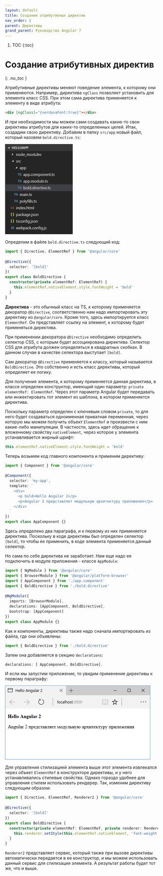 ```yaml
---
layout: default
title: Создание атрибутивных директив
nav_order: 2
parent: Директивы
grand_parent: Руководство Angular 7
---
```


<!-- prettier-ignore-start -->
1. TOC
{:toc}

# Создание атрибутивных директив
{: .no_toc }
<!-- prettier-ignore-end -->

Атрибутивные директивы меняют поведение элемента, к которому они применяются. Например, директива `ngClass` позволяет установить для элемента класс CSS. При этом сама директива применяется к элементу в виде атрибута:

```html
<div [ngClass]="{verdanaFont:true}"></div>
```

И при необходимости мы можем сами создавать какие-то свои директивы атрибутов для каких-то определенных целей. Итак, создадим свою директиву. Добавим в папку `src/app` новый файл, который назовем `bold.directive.ts`:

![Структура приложения](attr-directive-1.png)

Определим в файле `bold.directive.ts` следующий код:

```typescript
import { Directive, ElementRef } from '@angular/core'

@Directive({
  selector: '[bold]'
})
export class BoldDirective {
  constructor(private elementRef: ElementRef) {
    this.elementRef.nativeElement.style.fontWeight = 'bold'
  }
}
```

**Директива** - это обычный класс на TS, к которому применяется декоратор `@Directive`, соответственно нам надо импортировать эту директиву из `@angular/core`. Кроме того, здесь импортируется класс `ElementRef`. Он представляет ссылку на элемент, к которому будет применяться директива.

При применении декоратора `@Directive` необходимо определить селектор CSS, с которым будет ассоциирована директива. Селектор CSS для атрибута должен определяться в квадратных скобках. В данном случае в качестве селектора выступает `[bold]`.

Сам декоратор `@Directive` применяется к классу, который называется `BoldDirective`. Это собственно и есть класс директивы, который определяет ее логику.

Для получения элемента, к которому применяется данная директива, в классе определен конструктор, имеющий один параметр: `private elementRef: ElementRef`. Через этот параметр Angular будет передавать или инжектировать тот элемент из шаблона, в котором применяется директива.

Поскольку параметр определен с ключевым словом `private`, то для него будет создаваться одноименная приватная переменная, через которую мы можем получить объект `ElementRef` и произвести с ним какие-либо манипуляции. В частности, здесь идет обращение к вложенному свойству `nativeElement`, через которое у элемента устанавливается жирный шрифт:

```typescript
this.elementRef.nativeElement.style.fontWeight = 'bold'
```

Теперь возьмем код главного компонента и применим директиву:

```typescript
import { Component } from '@angular/core'

@Component({
  selector: 'my-app',
  template: `
    <div>
      <p bold>Hello Angular 2</p>
      <p>Angular 2 представляет модульную архитектуру приложения</p>
    </div>
  `
})
export class AppComponent {}
```

Здесь определено два параграфа, и к первому из них применяется директива. Поскольку в коде директивы был определен селектор `[bold]`, то чтобы ее применить, в коде элемента применяется данный селектор.

Но сама по себе директива не заработает. Нам еще надо ее подключить в модуле приложения - классе `AppModule`:

```typescript
import { NgModule } from '@angular/core'
import { BrowserModule } from '@angular/platform-browser'
import { AppComponent } from './app.component'
import { BoldDirective } from './bold.directive'

@NgModule({
  imports: [BrowserModule],
  declarations: [AppComponent, BoldDirective],
  bootstrap: [AppComponent]
})
export class AppModule {}
```

Как и компоненты, директивы также надо сначала импортировать из файла, где они объявлены:

```typescript
import { BoldDirective } from './bold.directive'
```

Затем она добавляется в секцию `declarations`:

```typescript
declarations: [ AppComponent, BoldDirective],
```

И если мы запустим приложение, то увидим применение директивы к первому параграфу:

![Структура приложения](attr-directive-2.png)

Для управления стилизацией элемента выше этот элемента извлекался через объект `ElementRef` в конструкторе директивы, и у него устанавливались стилевые свойства. Однако гораздо удобнее для управления стилем использовать рендерер. Так, изменим директиву следующим образом:

```typescript
import { Directive, ElementRef, Renderer2 } from '@angular/core'

@Directive({
  selector: '[bold]'
})
export class BoldDirective {
  constructor(private elementRef: ElementRef, private renderer: Renderer2) {
    this.renderer.setStyle(this.elementRef.nativeElement, 'font-weight', 'bold')
  }
}
```

`Renderer2` представляет сервис, который также при вызове директивы автоматически передается в ее конструктор, и мы можем использовать данный сервис для стилизации элемента. А результат работы будет тот же, что и выше.
